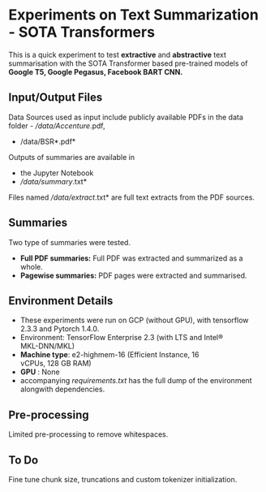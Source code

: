 
# Experiments on Text Summarization - SOTA Transformers

This is a quick experiment to test **extractive** and **abstractive** text summarisation with the SOTA Transformer based pre-trained models of **Google T5, Google Pegasus, Facebook BART CNN.**

## Input/Output Files
Data Sources used as input include publicly available PDFs in the data folder 
 *- /data/Accenture*.pdf,  
 - /data/BSR*.pdf*

Outputs of summaries are available in 

 - the Jupyter Notebook  
 - */data/summary*.txt*

Files named */data/extract*.txt* are full text extracts from the PDF sources.

## Summaries
Two type of summaries were tested.

 - **Full PDF summaries:** Full PDF was extracted and summarized as a whole.
 - **Pagewise summaries:** PDF pages were extracted and summarised.

## Environment Details

- These experiments were run on GCP (without GPU), with tensorflow 2.3.3 and Pytorch 1.4.0.
 - Environment: TensorFlow Enterprise 2.3 (with LTS and Intel®   
   MKL-DNN/MKL)
- **Machine type**: e2-highmem-16 (Efficient Instance, 16   
   vCPUs, 128 GB RAM)   
- **GPU** : None
- accompanying *requirements.txt* has the full dump of the environment alongwith dependencies.


## Pre-processing
Limited pre-processing to remove whitespaces.

## To Do
Fine tune chunk size, truncations and custom tokenizer initialization.
